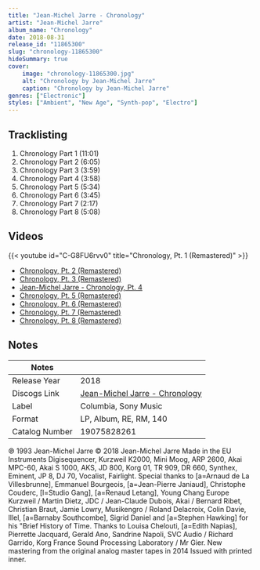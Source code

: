 ```yaml
---
title: "Jean-Michel Jarre - Chronology"
artist: "Jean-Michel Jarre"
album_name: "Chronology"
date: 2018-08-31
release_id: "11865300"
slug: "chronology-11865300"
hideSummary: true
cover:
    image: "chronology-11865300.jpg"
    alt: "Chronology by Jean-Michel Jarre"
    caption: "Chronology by Jean-Michel Jarre"
genres: ["Electronic"]
styles: ["Ambient", "New Age", "Synth-pop", "Electro"]
---
```


## Tracklisting
1. Chronology Part 1 (11:01)
2. Chronology Part 2 (6:05)
3. Chronology Part 3 (3:59)
4. Chronology Part 4 (3:58)
5. Chronology Part 5 (5:34)
6. Chronology Part 6 (3:45)
7. Chronology Part 7 (2:17)
8. Chronology Part 8 (5:08)

## Videos
{{< youtube id="C-G8FU6rvv0" title="Chronology, Pt. 1 (Remastered)" >}}
- [Chronology, Pt. 2 (Remastered)](https://www.youtube.com/watch?v=yqYkZ1etjnY)
- [Chronology, Pt. 3 (Remastered)](https://www.youtube.com/watch?v=cP9RDCrU6c4)
- [Jean-Michel Jarre - Chronology, Pt. 4](https://www.youtube.com/watch?v=Eqilin4Cv08)
- [Chronology, Pt. 5 (Remastered)](https://www.youtube.com/watch?v=9QiPuMR9ZCQ)
- [Chronology, Pt. 6 (Remastered)](https://www.youtube.com/watch?v=7KaJbAXG6A8)
- [Chronology, Pt. 7 (Remastered)](https://www.youtube.com/watch?v=epGfMAW6GjQ)
- [Chronology, Pt. 8 (Remastered)](https://www.youtube.com/watch?v=V9EDK0liz8A)


## Notes

| Notes          |             |
| ---------------| ----------- |
| Release Year   | 2018 |
| Discogs Link   | [Jean-Michel Jarre - Chronology](https://www.discogs.com/release/11865300-Jean-Michel-Jarre-Chronology) |
| Label          | Columbia, Sony Music |
| Format         | LP, Album, RE, RM, 140 |
| Catalog Number | 19075828261 |

℗ 1993 Jean-Michel Jarre  © 2018 Jean-Michel Jarre Made in the EU  Instruments Digisequencer, Kurzweil K2000, Mini Moog, ARP 2600, Akai MPC-60, Akai S 1000, AKS, JD 800, Korg 01,  TR 909, DR 660, Synthex, Eminent, JP 8, DJ 70, Vocalist, Fairlight.  Special thanks to [a=Arnaud de La Villesbrunne], Emmanuel Bourgeois, [a=Jean-Pierre Janiaud], Christophe Couderc, [l=Studio Gang], [a=Renaud Letang], Young Chang Europe Kurzweil / Martin Dietz, JDC / Jean-Claude Dubois, Akai / Bernard Ribet, Christian Braut, Jamie Lowry, Musikengro / Roland Delacroix, Colin Davie, Illel, [a=Barnaby Southcombe], Sigrid Daniel and [a=Stephen Hawking] for his "Brief History of Time.  Thanks to Louisa Chelouti, [a=Edith Napias], Pierrette Jacquard, Gerald Ano, Sandrine Napoli, SVC Audio / Richard Garrido, Korg France Sound Processing Laboratory / Mr Gier.  New mastering from the original analog master tapes in 2014  Issued with printed inner. 

